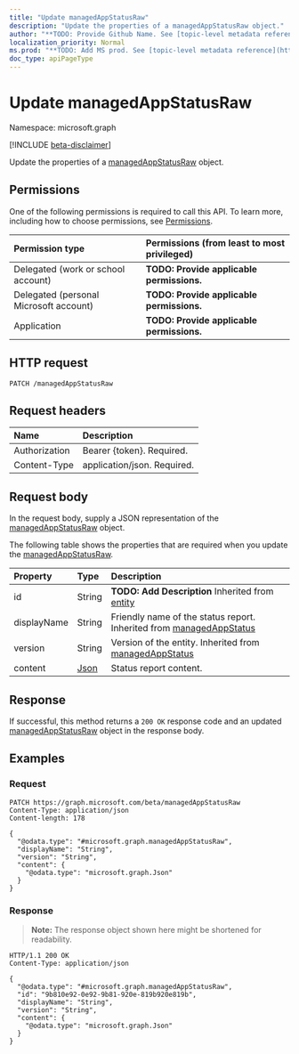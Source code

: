 ```yaml
---
title: "Update managedAppStatusRaw"
description: "Update the properties of a managedAppStatusRaw object."
author: "**TODO: Provide Github Name. See [topic-level metadata reference](https://msgo.azurewebsites.net/add/document/guidelines/metadata.html#topic-level-metadata)**"
localization_priority: Normal
ms.prod: "**TODO: Add MS prod. See [topic-level metadata reference](https://msgo.azurewebsites.net/add/document/guidelines/metadata.html#topic-level-metadata)**"
doc_type: apiPageType
---
```


# Update managedAppStatusRaw
Namespace: microsoft.graph

[!INCLUDE [beta-disclaimer](../../includes/beta-disclaimer.md)]

Update the properties of a [managedAppStatusRaw](../resources/managedappstatusraw.md) object.

## Permissions
One of the following permissions is required to call this API. To learn more, including how to choose permissions, see [Permissions](/graph/permissions-reference).

|Permission type|Permissions (from least to most privileged)|
|:---|:---|
|Delegated (work or school account)|**TODO: Provide applicable permissions.**|
|Delegated (personal Microsoft account)|**TODO: Provide applicable permissions.**|
|Application|**TODO: Provide applicable permissions.**|

## HTTP request

<!-- {
  "blockType": "ignored"
}
-->
``` http
PATCH /managedAppStatusRaw
```

## Request headers
|Name|Description|
|:---|:---|
|Authorization|Bearer {token}. Required.|
|Content-Type|application/json. Required.|

## Request body
In the request body, supply a JSON representation of the [managedAppStatusRaw](../resources/managedappstatusraw.md) object.

The following table shows the properties that are required when you update the [managedAppStatusRaw](../resources/managedappstatusraw.md).

|Property|Type|Description|
|:---|:---|:---|
|id|String|**TODO: Add Description** Inherited from [entity](../resources/entity.md)|
|displayName|String|Friendly name of the status report. Inherited from [managedAppStatus](../resources/managedappstatus.md)|
|version|String|Version of the entity. Inherited from [managedAppStatus](../resources/managedappstatus.md)|
|content|[Json](../resources/json.md)|Status report content.|



## Response

If successful, this method returns a `200 OK` response code and an updated [managedAppStatusRaw](../resources/managedappstatusraw.md) object in the response body.

## Examples

### Request
<!-- {
  "blockType": "request",
  "name": "update_managedappstatusraw"
}
-->
``` http
PATCH https://graph.microsoft.com/beta/managedAppStatusRaw
Content-Type: application/json
Content-length: 178

{
  "@odata.type": "#microsoft.graph.managedAppStatusRaw",
  "displayName": "String",
  "version": "String",
  "content": {
    "@odata.type": "microsoft.graph.Json"
  }
}
```


### Response
>**Note:** The response object shown here might be shortened for readability.
<!-- {
  "blockType": "response",
  "truncated": true
}
-->
``` http
HTTP/1.1 200 OK
Content-Type: application/json

{
  "@odata.type": "#microsoft.graph.managedAppStatusRaw",
  "id": "9b810e92-0e92-9b81-920e-819b920e819b",
  "displayName": "String",
  "version": "String",
  "content": {
    "@odata.type": "microsoft.graph.Json"
  }
}
```

